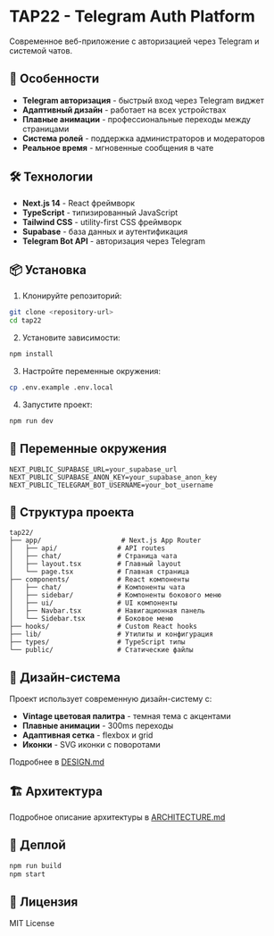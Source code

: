 # TAP22 - Telegram Auth Platform

Современное веб-приложение с авторизацией через Telegram и системой чатов.

## 🚀 Особенности

- **Telegram авторизация** - быстрый вход через Telegram виджет
- **Адаптивный дизайн** - работает на всех устройствах
- **Плавные анимации** - профессиональные переходы между страницами
- **Система ролей** - поддержка администраторов и модераторов
- **Реальное время** - мгновенные сообщения в чате

## 🛠 Технологии

- **Next.js 14** - React фреймворк
- **TypeScript** - типизированный JavaScript
- **Tailwind CSS** - utility-first CSS фреймворк
- **Supabase** - база данных и аутентификация
- **Telegram Bot API** - авторизация через Telegram

## 📦 Установка

1. Клонируйте репозиторий:
```bash
git clone <repository-url>
cd tap22
```

2. Установите зависимости:
```bash
npm install
```

3. Настройте переменные окружения:
```bash
cp .env.example .env.local
```

4. Запустите проект:
```bash
npm run dev
```

## 🔧 Переменные окружения

```env
NEXT_PUBLIC_SUPABASE_URL=your_supabase_url
NEXT_PUBLIC_SUPABASE_ANON_KEY=your_supabase_anon_key
NEXT_PUBLIC_TELEGRAM_BOT_USERNAME=your_bot_username
```

## 📁 Структура проекта

```
tap22/
├── app/                    # Next.js App Router
│   ├── api/               # API routes
│   ├── chat/              # Страница чата
│   ├── layout.tsx         # Главный layout
│   └── page.tsx           # Главная страница
├── components/            # React компоненты
│   ├── chat/              # Компоненты чата
│   ├── sidebar/           # Компоненты бокового меню
│   ├── ui/                # UI компоненты
│   ├── Navbar.tsx         # Навигационная панель
│   └── Sidebar.tsx        # Боковое меню
├── hooks/                 # Custom React hooks
├── lib/                   # Утилиты и конфигурация
├── types/                 # TypeScript типы
└── public/                # Статические файлы
```

## 🎨 Дизайн-система

Проект использует современную дизайн-систему с:
- **Vintage цветовая палитра** - темная тема с акцентами
- **Плавные анимации** - 300ms переходы
- **Адаптивная сетка** - flexbox и grid
- **Иконки** - SVG иконки с поворотами

Подробнее в [DESIGN.md](./DESIGN.md)

## 🏗 Архитектура

Подробное описание архитектуры в [ARCHITECTURE.md](./ARCHITECTURE.md)

## 🚀 Деплой

```bash
npm run build
npm start
```

## 📝 Лицензия

MIT License